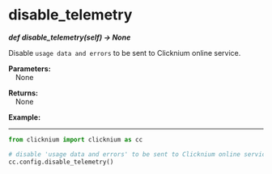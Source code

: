 
# disable_telemetry

***def disable_telemetry(self) -> None*** 

Disable `usage data and errors` to be sent to Clicknium online service.

**Parameters:**  
    &emsp;None

**Returns:**  
    &emsp;None

**Example:**
***
```python
from clicknium import clicknium as cc

# disable 'usage data and errors' to be sent to Clicknium online service
cc.config.disable_telemetry()

```